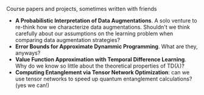 Course papers and projects, sometimes written with friends

* **A Probabilistic Interpretation of Data Augmentations**. A solo venture to re-think how we characterize data augmentations. Shouldn't we think carefully about our assumptions on the learning problem when comparing data augmentation strategies?
* **Error Bounds for Approximate Dynammic Programming**. What are they, anyways?
* **Value Function Approximation with Temporal Difference Learning**. Why do we know so little about the theoretical properties of TD($\lambda$)?
* **Computing Entanglement via Tensor Network Optimization**: can we use tensor networks to speed up quantum entanglement calculations? (yes we can!)
